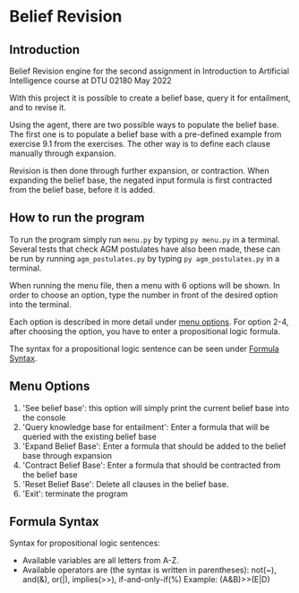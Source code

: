 # Belief Revision
## Introduction
Belief Revision engine for the second assignment in Introduction to Artificial Intelligence course at DTU 02180 May 2022

With this project it is possible to create a belief base, query it for entailment, and to revise it.

Using the agent, there are two possible ways to populate the belief base. 
The first one is to populate a belief base with a pre-defined example from exercise 9.1 from the exercises.
The other way is to define each clause manually through expansion.

Revision is then done through further expansion, or contraction.
When expanding the belief base, the negated input formula is first contracted from the belief base, before it is added.

## How to run the program
To run the program simply run `menu.py` by typing `py menu.py` in a terminal. Several tests that check AGM postulates have also been made,
these can be run by running `agm_postulates.py` by typing `py agm_postulates.py` in a terminal.

When running the menu file, then a menu with 6 options will be shown. In order to choose an option, type the number in front of the desired option into the terminal.

Each option is described in more detail under [menu options](#menu-options). For option 2-4, after choosing the option, you have to enter a propositional logic formula.

The syntax for a propositional logic sentence can be seen under [Formula Syntax](#formula-syntax).

## Menu Options
1. 'See belief base': this option will simply print the current belief base into the console
2. 'Query knowledge base for entailment': Enter a formula that will be queried with the existing belief base
3. 'Expand Belief Base': Enter a formula that should be added to the belief base through expansion
4. 'Contract Belief Base': Enter a formula that should be contracted from the belief base
5. 'Reset Belief Base': Delete all clauses in the belief base.
6. 'Exit': terminate the program

## Formula Syntax
Syntax for propositional logic sentences: 
 - Available variables are all letters from A-Z. 
 - Available operators are (the syntax is written in parentheses): not(~), and(&), or(|), implies(>>), if-and-only-if(%)
 Example: (A&B)>>(E|D)

 

